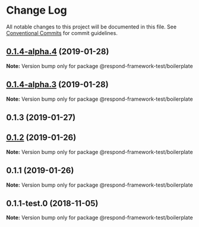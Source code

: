 # Change Log

All notable changes to this project will be documented in this file.
See [Conventional Commits](https://conventionalcommits.org) for commit guidelines.

## [0.1.4-alpha.4](https://github.com/hedgepigdaniel/rudy/compare/v0.1.4-alpha.3...v0.1.4-alpha.4) (2019-01-28)

**Note:** Version bump only for package @respond-framework-test/boilerplate





## [0.1.4-alpha.3](https://github.com/hedgepigdaniel/rudy/compare/v0.1.4-alpha.2...v0.1.4-alpha.3) (2019-01-28)

**Note:** Version bump only for package @respond-framework-test/boilerplate





## 0.1.3 (2019-01-27)

## [0.1.2](https://github.com/hedgepigdaniel/rudy/compare/@respond-framework-test/boilerplate@0.1.1...@respond-framework-test/boilerplate@0.1.2) (2019-01-26)

**Note:** Version bump only for package @respond-framework-test/boilerplate





## 0.1.1 (2019-01-26)

**Note:** Version bump only for package @respond-framework-test/boilerplate





## 0.1.1-test.0 (2018-11-05)

**Note:** Version bump only for package @respond-framework-test/boilerplate
